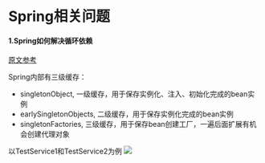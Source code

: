 # Spring相关问题

#### 1.Spring如何解决循环依赖
[原文参考](https://cloud.tencent.com/developer/article/1769948)

Spring内部有三级缓存：
- singletonObject, 一级缓存，用于保存实例化、注入、初始化完成的bean实例
- earlySingletonObjects, 二级缓存，用于保存实例化完成的bean实例
- singletonFactories, 三级缓存，用于保存bean创建工厂，一遍后面扩展有机会创建代理对象

以TestService1和TestService2为例
![](https://i.bmp.ovh/imgs/2022/05/16/e2b7562846b99295.png)
